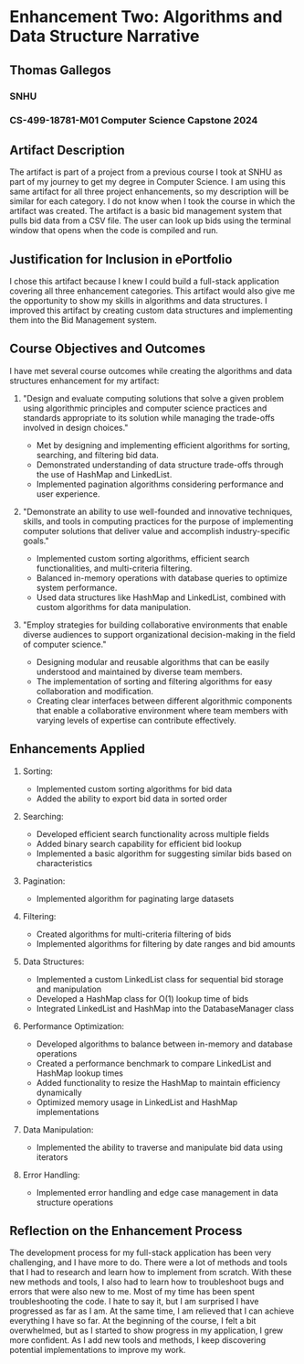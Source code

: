 # Enhancement Two: Algorithms and Data Structure Narrative

## Thomas Gallegos
### SNHU
### CS-499-18781-M01 Computer Science Capstone 2024

## Artifact Description

The artifact is part of a project from a previous course I took at SNHU as part of my journey to get my degree in Computer Science. I am using this same artifact for all three project enhancements, so my description will be similar for each category. I do not know when I took the course in which the artifact was created. The artifact is a basic bid management system that pulls bid data from a CSV file. The user can look up bids using the terminal window that opens when the code is compiled and run.

## Justification for Inclusion in ePortfolio

I chose this artifact because I knew I could build a full-stack application covering all three enhancement categories. This artifact would also give me the opportunity to show my skills in algorithms and data structures. I improved this artifact by creating custom data structures and implementing them into the Bid Management system.

## Course Objectives and Outcomes

I have met several course outcomes while creating the algorithms and data structures enhancement for my artifact:

1. "Design and evaluate computing solutions that solve a given problem using algorithmic principles and computer science practices and standards appropriate to its solution while managing the trade-offs involved in design choices."
   - Met by designing and implementing efficient algorithms for sorting, searching, and filtering bid data.
   - Demonstrated understanding of data structure trade-offs through the use of HashMap and LinkedList.
   - Implemented pagination algorithms considering performance and user experience.

2. "Demonstrate an ability to use well-founded and innovative techniques, skills, and tools in computing practices for the purpose of implementing computer solutions that deliver value and accomplish industry-specific goals."
   - Implemented custom sorting algorithms, efficient search functionalities, and multi-criteria filtering.
   - Balanced in-memory operations with database queries to optimize system performance.
   - Used data structures like HashMap and LinkedList, combined with custom algorithms for data manipulation.

3. "Employ strategies for building collaborative environments that enable diverse audiences to support organizational decision-making in the field of computer science."
   - Designing modular and reusable algorithms that can be easily understood and maintained by diverse team members.
   - The implementation of sorting and filtering algorithms for easy collaboration and modification.
   - Creating clear interfaces between different algorithmic components that enable a collaborative environment where team members with varying levels of expertise can contribute effectively.

## Enhancements Applied

1. Sorting:
   - Implemented custom sorting algorithms for bid data
   - Added the ability to export bid data in sorted order

2. Searching:
   - Developed efficient search functionality across multiple fields
   - Added binary search capability for efficient bid lookup
   - Implemented a basic algorithm for suggesting similar bids based on characteristics

3. Pagination:
   - Implemented algorithm for paginating large datasets

4. Filtering:
   - Created algorithms for multi-criteria filtering of bids
   - Implemented algorithms for filtering by date ranges and bid amounts

5. Data Structures:
   - Implemented a custom LinkedList class for sequential bid storage and manipulation
   - Developed a HashMap class for O(1) lookup time of bids
   - Integrated LinkedList and HashMap into the DatabaseManager class

6. Performance Optimization:
   - Developed algorithms to balance between in-memory and database operations
   - Created a performance benchmark to compare LinkedList and HashMap lookup times
   - Added functionality to resize the HashMap to maintain efficiency dynamically
   - Optimized memory usage in LinkedList and HashMap implementations

7. Data Manipulation:
   - Implemented the ability to traverse and manipulate bid data using iterators

8. Error Handling:
   - Implemented error handling and edge case management in data structure operations

## Reflection on the Enhancement Process

The development process for my full-stack application has been very challenging, and I have more to do. There were a lot of methods and tools that I had to research and learn how to implement from scratch. With these new methods and tools, I also had to learn how to troubleshoot bugs and errors that were also new to me. Most of my time has been spent troubleshooting the code. I hate to say it, but I am surprised I have progressed as far as I am. At the same time, I am relieved that I can achieve everything I have so far. At the beginning of the course, I felt a bit overwhelmed, but as I started to show progress in my application, I grew more confident. As I add new tools and methods, I keep discovering potential implementations to improve my work.
